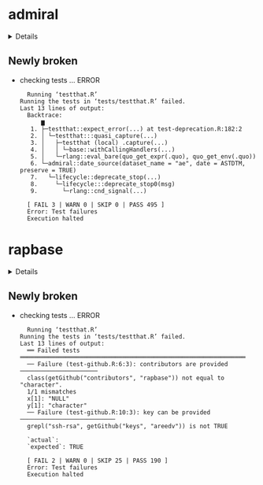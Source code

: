 # admiral

<details>

* Version: 0.8.2
* GitHub: https://github.com/pharmaverse/admiral
* Source code: https://github.com/cran/admiral
* Date/Publication: 2022-09-29 10:00:04 UTC
* Number of recursive dependencies: 126

Run `cloud_details(, "admiral")` for more info

</details>

## Newly broken

*   checking tests ... ERROR
    ```
      Running ‘testthat.R’
    Running the tests in ‘tests/testthat.R’ failed.
    Last 13 lines of output:
      Backtrace:
          ▆
       1. ├─testthat::expect_error(...) at test-deprecation.R:182:2
       2. │ └─testthat:::quasi_capture(...)
       3. │   ├─testthat (local) .capture(...)
       4. │   │ └─base::withCallingHandlers(...)
       5. │   └─rlang::eval_bare(quo_get_expr(.quo), quo_get_env(.quo))
       6. └─admiral::date_source(dataset_name = "ae", date = ASTDTM, preserve = TRUE)
       7.   └─lifecycle::deprecate_stop(...)
       8.     └─lifecycle:::deprecate_stop0(msg)
       9.       └─rlang::cnd_signal(...)
      
      [ FAIL 3 | WARN 0 | SKIP 0 | PASS 495 ]
      Error: Test failures
      Execution halted
    ```

# rapbase

<details>

* Version: 1.23.0
* GitHub: https://github.com/Rapporteket/rapbase
* Source code: https://github.com/cran/rapbase
* Date/Publication: 2022-08-17 14:20:02 UTC
* Number of recursive dependencies: 110

Run `cloud_details(, "rapbase")` for more info

</details>

## Newly broken

*   checking tests ... ERROR
    ```
      Running ‘testthat.R’
    Running the tests in ‘tests/testthat.R’ failed.
    Last 13 lines of output:
      ══ Failed tests ════════════════════════════════════════════════════════════════
      ── Failure (test-github.R:6:3): contributors are provided ──────────────────────
      class(getGithub("contributors", "rapbase")) not equal to "character".
      1/1 mismatches
      x[1]: "NULL"
      y[1]: "character"
      ── Failure (test-github.R:10:3): key can be provided ───────────────────────────
      grepl("ssh-rsa", getGithub("keys", "areedv")) is not TRUE
      
      `actual`:       
      `expected`: TRUE
      
      [ FAIL 2 | WARN 0 | SKIP 25 | PASS 190 ]
      Error: Test failures
      Execution halted
    ```

